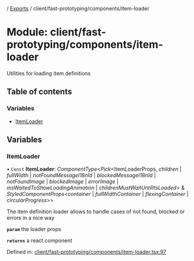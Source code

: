 [](../README.md) / [Exports](../modules.md) / client/fast-prototyping/components/item-loader

# Module: client/fast-prototyping/components/item-loader

Utilities for loading item definitions

## Table of contents

### Variables

- [ItemLoader](client_fast_prototyping_components_item_loader.md#itemloader)

## Variables

### ItemLoader

• `Const` **ItemLoader**: *ComponentType*<*Pick*<ItemLoaderProps, *children* \| *fullWidth* \| *notFoundMessageI18nId* \| *blockedMessageI18nId* \| *notFoundImage* \| *blockedImage* \| *errorImage* \| *msWaitedToShowLoadingAnimation* \| *childrenMustWaitUntilItsLoaded*\> & *StyledComponentProps*<*container* \| *fullWidthContainer* \| *flexingContainer* \| *circularProgress*\>\>

The item definition loader allows to handle cases of not found, blocked or errors in a nice way

**`param`** the loader props

**`returns`** a react component

Defined in: [client/fast-prototyping/components/item-loader.tsx:97](https://github.com/onzag/itemize/blob/3efa2a4a/client/fast-prototyping/components/item-loader.tsx#L97)
